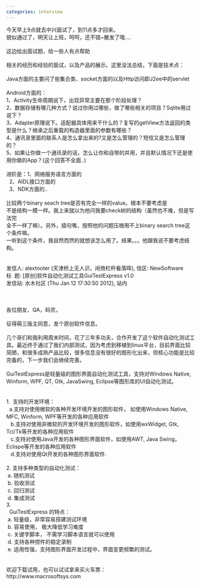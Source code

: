 ```yaml
---
categories: interview
---
```

<p>今天早上9点就去中兴面试了，到11点多才回来。<br />貌似通过了，明天让上班，呵呵，还不错~散发了哦....<br /><br />这边给出面试题，给一些人有点帮助<br /><br />相关的经历和经验的面试，以及产品的展示。这里没法总结，下面是技术点：<br /><br />Java方面的主要问了些集合类、socket方面的以及Http访问即J2ee中的servlet<br /><br />Android方面的：<br />1、Activity生命周期说下，出现异常主要在那个阶段处理？<br />2、数据存储有哪几种方式？说过你用过哪些，做了哪些相关的项目？Sqlite用过说下？<br />3、Adapter原理说下。适配器具体用来干什么的？复写的getView方法返回的类型是什么？继承之后重载的构造器里面的参数有哪些？<br />4、通讯录里面的联系人是怎么拿出来的?又是怎么管理的？短信又是怎么管理的？<br />5、如果让你做一个通讯录的话，怎么让你和自带的并用，并且默认情况下还是使用你做的App？(这个回答不全面..)<br /><br />进阶是：1、网络服务语言方面的<br />&nbsp; 2、AIDL接口方面的<br />&nbsp; 3、NDK方面的..<br /><br />比较两个binary seach tree是否有完全一样的value。根本不要考虑是<br />不是结构一模一样。我上来就以为他问我要check树的结构（虽然也不难，但是写法完<br />全不一样了嘛）。另外，插句嘴，按照他的问题压根用不上binary search tree这个条件嘛。<br />一听到这个条件，我自然而然的就想该怎么用了。结果。。。他跟我说不要考虑结构。<br /><br /><br />发信人: alextooter (天津桥上无人识，闲倚栏杆看落晖), 信区: NewSoftware<br />标&nbsp; 题: [原创]软件自动化测试工具GuiTestExpress v1.0<br />发信站: 水木社区 (Thu Jan 12 17:30:50 2012), 站内<br /><br /><br /><br />各位朋友、QA，码农，<br /><br />征得萌三版主同意，发个原创软件信息。<br /><br />几个哥们和我利用周末时间，花了三年多功夫，合作开发了这个软件自动化测试工具。最近终于通过了我们内部测试，因为考虑到移植到linux平台，目前界面比较简陋，和很多成熟产品比较，很多信息没有很好的图形化出来，但核心功能是比较完备的，下一步我们会继续完善。<br /><br />GuiTestExpress是轻量级的图形界面自动化测试工具，支持对Windows Native, Winform, WPF, QT, Gtk, JavaSwing, Eclipse等图形库的UI自动化测试。<br /><br /><br />1.&nbsp; 支持的开发环境：&nbsp;&nbsp;&nbsp;&nbsp; &nbsp;<br />&nbsp; a.支持对使用微软的各种开发环境开发的图形软件， 如使用Windows Native, MFC, Winform, WPF等开发的各种应用软件<br />&nbsp;&nbsp; b.支持对使用非微软的开发环境开发的图形软件，如使用wxWidget, Gtk, Tcl/Tk等开发的各种应用软件<br />&nbsp;&nbsp; c.支持对使用Java开发的各种图形界面软件，如使用AWT, Java Swing， Eclispe等开发的各种应用软件<br />&nbsp;&nbsp; d.支持对使用Qt开发的各种图形界面软件.<br /><br />2. 支持多种类型的自动化测试：<br />&nbsp;a. 随机测试<br />&nbsp;b. 验收测试<br />&nbsp;c. 回归测试<br />&nbsp;d. 集成测试<br />3.&nbsp;&nbsp; &nbsp;<br />&nbsp; GuiTestExpress 的特点：<br />&nbsp;a. 轻量级，非常容易搭建测试环境<br />&nbsp;b. 容易使用， 极大降低学习难度<br />&nbsp;c. 关键字脚本， 不需学习脚本语言就可以使用<br />&nbsp;d. 支持各种控件的稳定录制<br />&nbsp;e. 适用性强，支持图形界面开发过程中，界面变更频繁的测试。<br /><br /><br />欢迎下载试用，也可以试试拿来买火车票：<br />http://www.macrosoftsys.com<br /><br /></p>